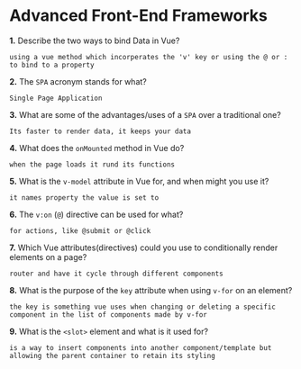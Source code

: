 # Advanced Front-End Frameworks


**1.** Describe the two ways to bind Data in Vue?
<!-- enter you answer in the space below -->
```
using a vue method which incorperates the 'v' key or using the @ or : to bind to a property
```

**2.** The `SPA` acronym stands for what?
<!-- enter you answer in the space below -->
```
Single Page Application
```
**3.** What are some of the advantages/uses of a `SPA` over a traditional one?
<!-- enter you answer in the space below -->
```
Its faster to render data, it keeps your data
```
**4.** What does the `onMounted` method in Vue do?
<!-- enter you answer in the space below -->
```
when the page loads it rund its functions
```
**5.** What is the `v-model` attribute in Vue for, and when might you use it?
<!-- enter you answer in the space below -->
```
it names property the value is set to
```
**6.** The `v:on` (`@`) directive can be used for what?
<!-- enter you answer in the space below -->
```
for actions, like @submit or @click
```
**7.** Which Vue attributes(directives) could you use to conditionally render elements on a page?
<!-- enter you answer in the space below -->
```
router and have it cycle through different components
```
**8.** What is the purpose of the `key` attribute when using `v-for` on an element?
<!-- enter you answer in the space below -->
```
the key is something vue uses when changing or deleting a specific component in the list of components made by v-for
```
**9.** What is the `<slot>` element and what is it used for?
<!-- enter you answer in the space below -->
```
is a way to insert components into another component/template but allowing the parent container to retain its styling
```
